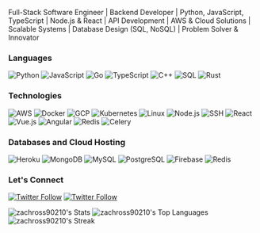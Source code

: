 Full-Stack Software Engineer | Backend Developer | Python, JavaScript, TypeScript | Node.js & React | API Development | AWS & Cloud Solutions | Scalable Systems | Database Design (SQL, NoSQL) | Problem Solver & Innovator

### Languages

![Python](https://img.shields.io/badge/-Python-000?&logo=Python)
![JavaScript](https://img.shields.io/badge/-JavaScript-000?&logo=JavaScript)
![Go](https://img.shields.io/badge/-GoLang-000?&logo=Go&logoColor=007396)
![TypeScript](https://img.shields.io/badge/-TypeScript-000?&logo=TypeScript)
![C++](https://img.shields.io/badge/-C++-000?&logo=c%2b%2b&logoColor=00599C)
![SQL](https://img.shields.io/badge/-SQL-000?&logo=MySQL)
![Rust](https://img.shields.io/badge/-Rust-000?&logo=Rust)


### Technologies

![AWS](https://img.shields.io/badge/-AWS-000?&logo=Amazon&logoColor=F90)
![Docker](https://img.shields.io/badge/-Docker-000?&logo=Docker)
![GCP](https://img.shields.io/badge/-GCP-000?&logo=google&logoColor=F90)
![Kubernetes](https://img.shields.io/badge/-Kubernetes-000?&logo=Kubernetes)
![Linux](https://img.shields.io/badge/-Linux-000?&logo=Linux)
![Node.js](https://img.shields.io/badge/-Node.js-000?&logo=node.js)
![SSH](https://img.shields.io/badge/-SSH-000?&logo=ssh)
![React](https://img.shields.io/badge/-React-000?&logo=React)
![Vue.js](https://img.shields.io/badge/-Vue-000?&logo=Vue.js)
![Angular](https://img.shields.io/badge/-Angular-000?&logo=Angular)
![Redis](https://img.shields.io/badge/-Redis-000?&logo=Redis)
![Celery](https://img.shields.io/badge/-Celery-000?&logo=Celery)

### Databases and Cloud Hosting

![Heroku](https://img.shields.io/badge/-Heroku-000?&logo=Heroku)
![MongoDB](https://img.shields.io/badge/-MongoDB-000?&logo=MongoDB)
![MySQL](https://img.shields.io/badge/-MySQL-000?&logo=MySQL)
![PostgreSQL](https://img.shields.io/badge/-PostgreSQL-000?&logo=PostgreSQL)
![Firebase](https://img.shields.io/badge/-Firebase-000?&logo=Firebase)
![Redis](https://img.shields.io/badge/-Redis-000?&logo=Redis)

### Let's Connect

[![Twitter Follow](https://img.shields.io/badge/follow-%40zachross90210-1DA1F2?logo=X&style=for-the-badge)](https://x.com/intent/follow?original_referer=https%3A%2F%2Fgithub.com%2Fzachross90210&screen_name=zachross90210)
[![Twitter Follow](https://img.shields.io/badge/connect-%40zachross90210-1DA1F2?logo=linkedin&style=for-the-badge)](https://www.linkedin.com/in/rosz/?original_referer=https%3A%2F%2Fgithub.com%2Fzachross90210)


![zachross90210's Stats](https://github-readme-stats.vercel.app/api?username=zachross90210&theme=slateorange&show_icons=true&hide_border=true&count_private=true&hide_title=true)
![zachross90210's Top Languages](https://github-readme-stats.vercel.app/api/top-langs/?username=zachross90210&theme=slateorange&show_icons=true&hide_border=true&layout=compact)
![zachross90210's Streak](https://github-readme-streak-stats.herokuapp.com/?user=zachross90210&theme=slateorange&hide_border=true)

